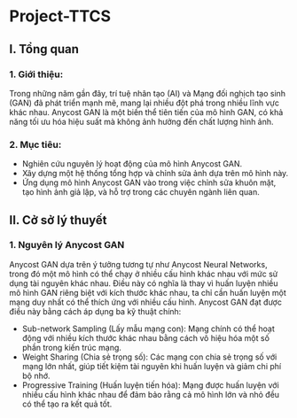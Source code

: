 # Project-TTCS
## I.	Tổng quan
### 1.	Giới thiệu:
 Trong những năm gần đây, trí tuệ nhân tạo (AI) và Mạng đối nghịch tạo sinh (GAN) đã phát triển mạnh mẽ, mang lại nhiều đột phá trong nhiều lĩnh vực khác nhau. Anycost GAN là một biến thể tiên tiến của mô hình GAN, có khả năng tối ưu hóa hiệu suất mà không ảnh hưởng đến chất lượng hình ảnh.
### 2.	Mục tiêu:
-	Nghiên cứu nguyên lý hoạt động của mô hình Anycost GAN.
-	Xây dựng một hệ thống tổng hợp và chỉnh sửa ảnh dựa trên mô hình này.
-	Ứng dụng mô hình Anycost GAN vào trong việc chỉnh sửa khuôn mặt, tạo hình ảnh giả lập, và hỗ trợ trong các chuyên ngành liên quan.

## II.	Cở sở lý thuyết
### 1.	Nguyên lý Anycost GAN
Anycost GAN dựa trên ý tưởng tương tự như Anycost Neural Networks, trong đó một mô hình có thể chạy ở nhiều cấu hình khác nhau với mức sử dụng tài nguyên khác nhau. Điều này có nghĩa là thay vì huấn luyện nhiều mô hình GAN riêng biệt với kích thước khác nhau, ta chỉ cần huấn luyện một mạng duy nhất có thể thích ứng với nhiều cấu hình.
Anycost GAN đạt được điều này bằng cách áp dụng ba kỹ thuật chính:
-	Sub-network Sampling (Lấy mẫu mạng con): Mạng chính có thể hoạt động với nhiều kích thước khác nhau bằng cách vô hiệu hóa một số phần trong kiến trúc mạng.
-	Weight Sharing (Chia sẻ trọng số): Các mạng con chia sẻ trọng số với mạng lớn nhất, giúp tiết kiệm tài nguyên khi huấn luyện và giảm chi phí bộ nhớ.
-	Progressive Training (Huấn luyện tiến hóa): Mạng được huấn luyện với nhiều cấu hình khác nhau để đảm bảo rằng cả mô hình lớn và nhỏ đều có thể tạo ra kết quả tốt.
